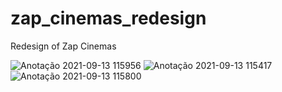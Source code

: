 # zap_cinemas_redesign
Redesign of Zap Cinemas

![Anotação 2021-09-13 115956](https://user-images.githubusercontent.com/50122963/133072485-46793739-bc39-413e-94d7-d1f5681a780c.png)
![Anotação 2021-09-13 115417](https://user-images.githubusercontent.com/50122963/133072489-4981680d-ef7b-44f3-b21d-414ecb37f695.png)
![Anotação 2021-09-13 115800](https://user-images.githubusercontent.com/50122963/133072494-0546fbb8-56f2-4bbe-ba85-e522f920c428.png)
